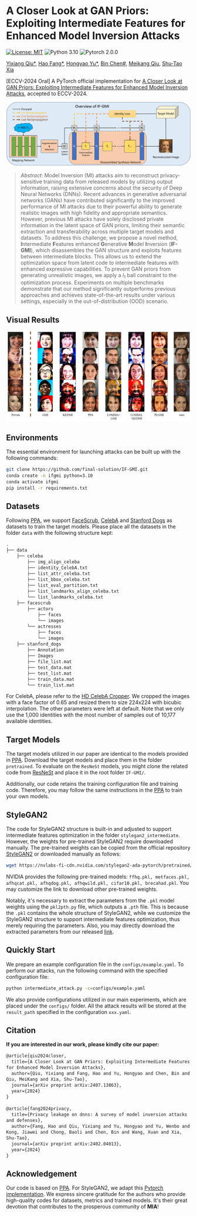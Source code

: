# A Closer Look at GAN Priors: Exploiting Intermediate Features for Enhanced Model Inversion Attacks
[![License: MIT](https://img.shields.io/badge/License-MIT-green.svg)](https://opensource.org/licenses/MIT)
![Python 3.10](https://img.shields.io/badge/python-3.10-DodgerBlue.svg?style=plastic)
![Pytorch 2.0.0](https://img.shields.io/badge/pytorch-2.0.0-DodgerBlue.svg?style=plastic)


[Yixiang Qiu*](https://scholar.google.cz/citations?hl=zh-CN&user=kxotrxgAAAAJ),
[Hao Fang*](https://scholar.google.cz/citations?user=12237G0AAAAJ&hl=zh-CN),
[Hongyao Yu*](https://scholar.google.cz/citations?user=SpN1xqsAAAAJ&hl=zh-CN),
[Bin Chen#](https://github.com/BinChen2021),
[Meikang Qiu](https://scholar.google.cz/citations?hl=zh-CN&user=smMVdtwAAAAJ),
[Shu-Tao Xia](https://www.sigs.tsinghua.edu.cn/xst/main.htm)

[ECCV-2024 Oral] A PyTorch official implementation for [A Closer Look at GAN Priors: Exploiting Intermediate Features for Enhanced Model Inversion Attacks](https://arxiv.org/abs/2407.13863), accepted to ECCV-2024.

![pipeline](./images/pipeline.jpeg)
> *Abstract*: Model Inversion (MI) attacks aim to reconstruct privacy-sensitive training data from released models by utilizing output information, raising extensive concerns about the security of Deep Neural Networks (DNNs). Recent advances in generative adversarial networks (GANs) have contributed significantly to the improved performance of MI attacks due to their powerful ability to generate realistic images with high fidelity and appropriate semantics. However, previous MI attacks have solely disclosed private information in the latent space of GAN priors, limiting their semantic extraction and transferability across multiple target models and datasets. To address this challenge, we propose a novel method, **I**ntermediate **F**eatures enhanced **G**enerative **M**odel **I**nversion (**IF-GMI**), which disassembles the GAN structure and exploits features between intermediate blocks. This allows us to extend the optimization space from latent code to intermediate features with enhanced expressive capabilities. To prevent GAN priors from generating unrealistic images, we apply a $l_1$ ball constraint to the optimization process. Experiments on multiple benchmarks demonstrate that our method significantly outperforms previous approaches and achieves state-of-the-art results under various settings, especially in the out-of-distribution (OOD) scenario.
## Visual Results

![results](./images/visual.jpeg)

## Environments
The essential environment for launching attacks can be built up with the following commands:
```sh
git clone https://github.com/final-solution/IF-GMI.git
conda create -n ifgmi python=3.10
conda activate ifgmi
pip install -r requirements.txt
```

## Datasets
Following [PPA](https://github.com/LukasStruppek/Plug-and-Play-Attacks), we support [FaceScrub](http://vintage.winklerbros.net/facescrub.html), [CelebA](https://mmlab.ie.cuhk.edu.hk/projects/CelebA.html) and [Stanford Dogs](http://vision.stanford.edu/aditya86/ImageNetDogs/) as datasets to train the target models. Please place all the datasets in the folder ```data``` with the following structure kept:

    .
    ├── data       
        ├── celeba
            ├── img_align_celeba
            ├── identity_CelebA.txt
            ├── list_attr_celeba.txt
            ├── list_bbox_celeba.txt
            ├── list_eval_partition.txt
            ├── list_landmarks_align_celeba.txt
            └── list_landmarks_celeba.txt
        ├── facescrub
            ├── actors
                ├── faces
                └── images
            └── actresses
                ├── faces
                └── images
        ├── stanford_dogs
            ├── Annotation
            ├── Images
            ├── file_list.mat
            ├── test_data.mat
            ├── test_list.mat
            ├── train_data.mat
            └── train_list.mat

For CelebA, please refer to the [HD CelebA Cropper](https://github.com/LynnHo/HD-CelebA-Cropper). We cropped the images with a face factor of 0.65 and resized them to size 224x224 with bicubic interpolation. The other parameters were left at default. Note that we only use the 1,000 identities with the most number of samples out of 10,177 available identities.

## Target Models
The target models utilized in our paper are identical to the models provided in [PPA](https://github.com/LukasStruppek/Plug-and-Play-Attacks/releases). Download the target models and place them in the folder ```pretrained```. To evaluate on the ```ResNeSt``` models, you might clone the related code from [ResNeSt](https://github.com/zhanghang1989/ResNeSt) and place it in the root folder ```IF-GMI/```.

Additionally, our code retains the training configuration file and training code. Therefore, you may follow the same instructions in the [PPA](https://github.com/LukasStruppek/Plug-and-Play-Attacks) to train your own models.

## StyleGAN2
The code for StyleGAN2 structure is built-in and adjusted to support intermediate features optimization in the folder ```stylegan2_intermediate```. However, the weights for pre-trained StyleGAN2 require downloaded manually. The pre-trained weights can be copied from the official repository [StyleGAN2](https://github.com/NVlabs/stylegan2-ada-pytorch) or downloaded manually as follows:
```sh
wget https://nvlabs-fi-cdn.nvidia.com/stylegan2-ada-pytorch/pretrained/ffhq.pkl -P stylegan2_intermediate/
```
NVIDIA provides the following pre-trained models: ```ffhq.pkl, metfaces.pkl, afhqcat.pkl, afhqdog.pkl, afhqwild.pkl, cifar10.pkl, brecahad.pkl```. You may customize the link to download other pre-trained weights. 

Notably, it's necessary to extract the parameters from the ```.pkl``` model weights using the ```pkl2pth.py``` file, which outputs a ```.pth``` file. This is because the ```.pkl``` contains the whole structure of StyleGAN2, while we customize the StyleGAN2 structure to support intermediate features optimization, thus merely requiring the parameters. Also, you may directly download the extracted parameters from our released [link](https://github.com/final-solution/IF-GMI/releases).

## Quickly Start
We prepare an example configuration file in the ```configs/example.yaml```. To perform our attacks, run the following command with the specified configuration file:
```sh
python intermediate_attack.py -c=configs/example.yaml
```
We also provide configurations utilized in our main experiments, which are placed under the ```configs/``` folder. All the attack results will be stored at the ```result_path``` specified in the configuration ```xxx.yaml```.

## Citation
**If you are interested in our work, please kindly cite our paper:**
```
@article{qiu2024closer,
  title={A Closer Look at GAN Priors: Exploiting Intermediate Features for Enhanced Model Inversion Attacks},
  author={Qiu, Yixiang and Fang, Hao and Yu, Hongyao and Chen, Bin and Qiu, MeiKang and Xia, Shu-Tao},
  journal={arXiv preprint arXiv:2407.13863},
  year={2024}
}

@article{fang2024privacy,
  title={Privacy leakage on dnns: A survey of model inversion attacks and defenses},
  author={Fang, Hao and Qiu, Yixiang and Yu, Hongyao and Yu, Wenbo and Kong, Jiawei and Chong, Baoli and Chen, Bin and Wang, Xuan and Xia, Shu-Tao},
  journal={arXiv preprint arXiv:2402.04013},
  year={2024}
}
```

## Acknowledgement
Our code is based on [PPA](https://github.com/LukasStruppek/Plug-and-Play-Attacks). For StyleGAN2, we adapt this [Pytorch implementation](https://github.com/NVlabs/stylegan2-ada-pytorch). We express sincere gratitude for the authors who provide high-quality codes for datasets, metrics and trained models. It's their great devotion that contributes to the prosperous community of **MIA**!
